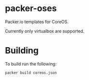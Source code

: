 packer-oses
===========

Packer.io templates for CoreOS.

Currently only virtualbox are supported.

Building
========

To build run the following:

```
packer build coreos.json 
```

